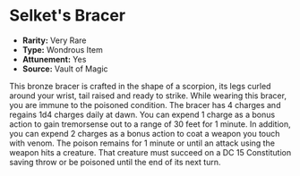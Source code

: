 # Selket's Bracer

- **Rarity:** Very Rare
- **Type:** Wondrous Item
- **Attunement:** Yes
- **Source:** Vault of Magic

This bronze bracer is crafted in the shape of a scorpion, its legs curled around your wrist, tail raised and ready to strike. While wearing this bracer, you are immune to the poisoned condition. The bracer has 4 charges and regains 1d4 charges daily at dawn. You can expend 1 charge as a bonus action to gain tremorsense out to a range of 30 feet for 1 minute. In addition, you can expend 2 charges as a bonus action to coat a weapon you touch with venom. The poison remains for 1 minute or until an attack using the weapon hits a creature. That creature must succeed on a DC 15 Constitution saving throw or be poisoned until the end of its next turn.
